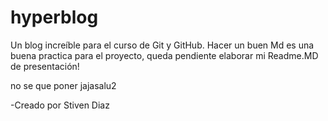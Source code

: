 # hyperblog
Un blog increíble para el curso de Git y GitHub.
Hacer un buen Md es una buena practica para el proyecto, queda pendiente elaborar mi Readme.MD de presentación!

no se que poner jajasalu2

-Creado por Stiven Diaz
